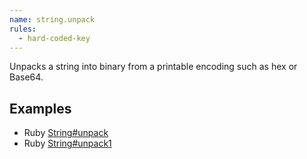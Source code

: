 ```yaml
---
name: string.unpack
rules:
  - hard-coded-key
---
```


Unpacks a string into binary from a printable encoding such as hex or Base64.

## Examples

- Ruby [String#unpack](https://ruby-doc.org/core-3.1.2/String.html#method-i-unpack)
- Ruby [String#unpack1](https://ruby-doc.org/core-3.1.2/String.html#method-i-unpack1)
